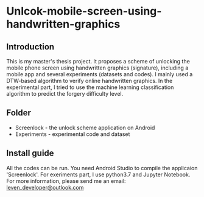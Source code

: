 # Unlcok-mobile-screen-using-handwritten-graphics
## Introduction
This is my master's thesis project. It proposes a scheme of unlocking the mobile phone screen using handwritten graphics (signature), including a mobile app and several experiments (datasets and codes). I mainly used a DTW-based algorithm to verify online handwritten graphics. In the experimental part, I tried to use the machine learning classification algorithm to predict the forgery difficulty level.

## Folder
* Screenlock - the unlock scheme application on Android
* Experiments -  experimental code and dataset

## Install guide
All the codes can be run. You need Android Studio to compile the applicaion 'Screenlock'. For exeriments part, I use python3.7 and Jupyter Notebook. For more information, please send me an email: leven_developer@outlook.com
